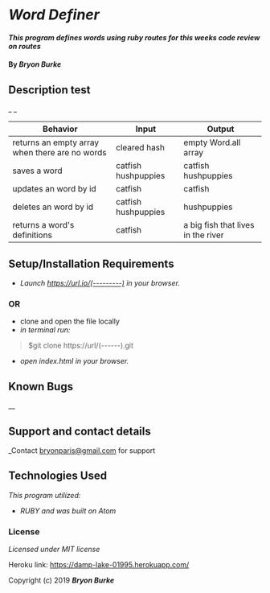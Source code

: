
  # _Word Definer_

  #### _This program defines words using ruby routes for this weeks code review on routes_

  #### By _**Bryon Burke**_

  ## Description test

  _ _

  |Behavior|Input|Output|
  |---|---|---|
  | returns an empty array when there are no words | cleared hash | empty Word.all array  |
  | saves a word  | catfish hushpuppies | catfish hushpuppies  |
  |  updates an word by id | catfish | catfish |
  | deletes an word by id  |  catfish hushpuppies | hushpuppies  |
  | returns a word's definitions  |  catfish  |  a big fish that lives in the river  |

  ## Setup/Installation Requirements

  * _Launch <https://url.io/(---------)> in your browser._
  ### OR ###
  * clone and open the file locally
  * _in terminal run:_
  >$git clone https://url/(------).git
  * _open index.html in your browser._



  ## Known Bugs

  __

  ## Support and contact details

  _Contact bryonparis@gmail.com for support

  ## Technologies Used

  _This program utilized:_
  * _RUBY_
  _and was built on Atom_
  ### License

  *Licensed under MIT license*

  Heroku link:  https://damp-lake-01995.herokuapp.com/

  Copyright (c) 2019 **_Bryon Burke_**
